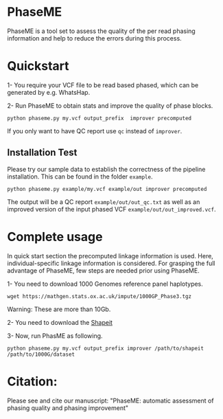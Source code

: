 PhaseME
======

PhaseME is a tool set to assess the quality of the per read phasing information and help to reduce the errors during this process. 


# Quickstart

1- You require your VCF file to be read based phased, which can be generated by e.g. WhatsHap.

2- Run PhaseME to obtain stats and improve the quality of phase blocks.

```
python phaseme.py my.vcf output_prefix  improver precomputed
```
If you only want to have QC report use `qc` instead of `improver`. 


## Installation Test

Please try our sample data to establish the correctness of the pipeline installation. This can be found in the folder `example`.

```
python phaseme.py example/my.vcf example/out improver precomputed
```

The output will be a QC report `example/out/out_qc.txt` as well as an improved version of the input phased VCF `example/out/out_improved.vcf`.

# Complete usage

In quick start section the precomputed linkage information is used. Here, individual-specific linkage information is considered.  For grasping the full advantage of PhaseME, few steps are needed prior using PhaseME.

1- You need to download 1000 Genomes reference panel haplotypes.

```
wget https://mathgen.stats.ox.ac.uk/impute/1000GP_Phase3.tgz
```
Warning: These are more than 10Gb.


2- You need to download the [Shapeit](https://mathgen.stats.ox.ac.uk/genetics_software/shapeit/shapeit.html)

3- Now, run PhasME as following.


```
python phaseme.py my.vcf output_prefix improver /path/to/shapeit /path/to/1000G/dataset
```




# Citation:

Please see and cite our manuscript: "PhaseME: automatic assessment of phasing quality and phasing improvement"






